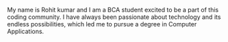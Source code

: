 My name is Rohit kumar and I am a BCA student excited to be a part of this coding community.
I have always been passionate about technology and its endless possibilities, which led me to pursue a degree in Computer Applications.

